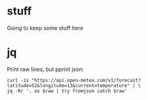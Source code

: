 # stuff
Going to keep some stuff here


# jq
Print raw lines, but pprint json:

```
curl -is "https://api.open-meteo.com/v1/forecast?latitude=52&longitude=13&current=temperature" | \
jq -Rr '. as $raw | try fromjson catch $raw'
```

